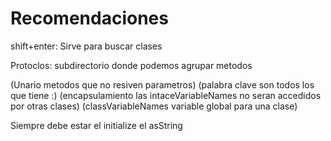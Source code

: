 # Recomendaciones

shift+enter: Sirve para buscar clases

Protoclos: subdirectorio donde podemos agrupar metodos

(Unario metodos que no resiven parametros)
(palabra clave son todos los que tiene :)
(encapsulamiento las intaceVariableNames no seran accedidos por otras clases)
(classVariableNames variable global para una clase)

Siempre debe estar el initialize el asString
